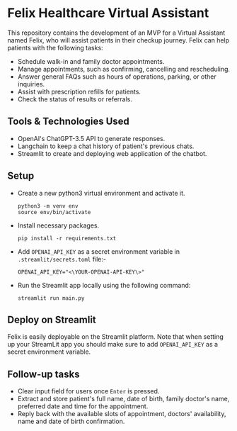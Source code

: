 # Felix Healthcare Virtual Assistant

 This repository contains the development of an MVP for a Virtual Assistant named Felix, who will assist patients in their checkup journey. 
 Felix can help patients with the following tasks:

- Schedule walk-in and family doctor appointments.
- Manage appointments, such as confirming, cancelling and rescheduling.
- Answer general FAQs such as hours of operations, parking, or other inquiries.
- Assist with prescription refills for patients.
- Check the status of results or referrals.

## Tools & Technologies Used
- OpenAI's ChatGPT-3.5 API to generate responses.
- Langchain to keep a chat history of patient's previous chats. 
- Streamlit to create and deploying web application of the chatbot.

## Setup

- Create a new python3 virtual environment and activate it.

  ```
  python3 -m venv env
  source env/bin/activate
  ```

- Install necessary packages.

  ```
  pip install -r requirements.txt
  ```

- Add `OPENAI_API_KEY` as a secret environment variable in `.streamlit/secrets.toml` file:-

  ```
  OPENAI_API_KEY="<\YOUR-OPENAI-API-KEY\>"
  ```

- Run the Streamlit app locally using the following command:

  ```
  streamlit run main.py
  ```

## Deploy on Streamlit

Felix is easily deployable on the Streamlit platform.
Note that when setting up your StreamLit app you should make sure to add `OPENAI_API_KEY` as a secret environment variable.

## Follow-up tasks

- Clear input field for users once `Enter` is pressed.
- Extract and store patient's full name, date of birth, family doctor's name, preferred date and time for the appointment.
- Reply back with the available slots of appointment, doctors' availability, name and date of birth confirmation.
